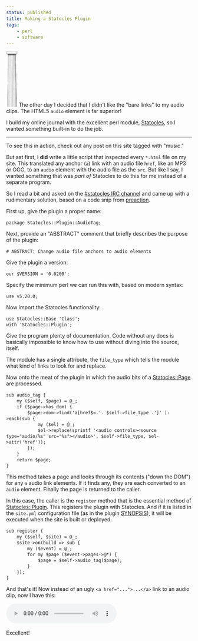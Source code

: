 ```yaml
---
status: published
title: Making a Statocles Plugin
tags:
    - perl
    - software
---
```


![](statocles.png)
The other day I decided that I didn't like the "bare links" to my audio clips.  The HTML5 `audio` element is far superior!

I build my online journal with the excellent perl module, [Statocles](https://metacpan.org/pod/Statocles), so I wanted something built-in to do the job.

---

To see this in action, check out any post on this site tagged with "music."

But aat first, I **did** write a little script that inspected every `*.html` file on my site.  This translated any anchor (`a`) link with an audio file `href`, like an MP3 or OGG, to an `audio` element with the audio file as the `src`.  But like I say, I wanted something that was *part of* Statocles to do this for me instead of a separate program.

So I read a bit and asked on the [#statocles IRC channel](#irc://irc.perl.org/#statocles) and came up with a rudimentary solution, based on a code snip from [preaction](https://metacpan.org/author/PREACTION).

First up, give the plugin a proper name:

    package Statocles::Plugin::AudioTag;

Next, provide an "ABSTRACT" comment that briefly describes the purpose of the plugin:

    # ABSTRACT: Change audio file anchors to audio elements

Give the plugin a version:

    our $VERSION = '0.0200';

Specify the minimum perl we can run this with, based on modern syntax:

    use v5.20.0;

Now import the Statocles functionality:

    use Statocles::Base 'Class';
    with 'Statocles::Plugin';

Give the program plenty of documentation.  Code without any docs is basically impossible to know how to use without diving into the source, itself.

The module has a single attribute, the `file_type` which tells the module what kind of links to look for and replace.

Now onto the meat of the plugin in which the audio bits of a [Statocles::Page](https://metacpan.org/pod/Statocles::Page) are processed.

    sub audio_tag {
        my ($self, $page) = @_;
        if ($page->has_dom) {
            $page->dom->find('a[href$=.'. $self->file_type .']' )->each(sub {
                my ($el) = @_;
                $el->replace(sprintf '<audio controls><source type="audio/%s" src="%s"></audio>', $self->file_type, $el->attr('href'));
            });
        }
        return $page;
    }

This method takes a page and looks through its contents ("down the DOM") for any `a` audio link elements.  If it finds any, they are each converted to an `audio` element.  Finally the page is returned to the caller.

In this case, the caller is the `register` method that is the essential method of [Statocles::Plugin](https://metacpan.org/pod/Statocles::Plugin).  This registers the plugin with Statocles.  And if it is listed in the `site.yml` configuration file (as in the plugin [SYNOPSIS](https://metacpan.org/pod/Statocles::Plugin::AudioTag#SYNOPSIS)), it will be executed when the site is built or deployed.

    sub register {
        my ($self, $site) = @_;
        $site->on(build => sub {
            my ($event) = @_;
            for my $page ($event->pages->@*) {
                $page = $self->audio_tag($page);
            }
        });
    }

And that's it!  Now instead of an ugly `<a href="...">...</a>` link to an audio clip, now I have this:

![](/2020/11/23/generating-musical-phrases-round-ii/chordal-04.mp3)

Excellent!
